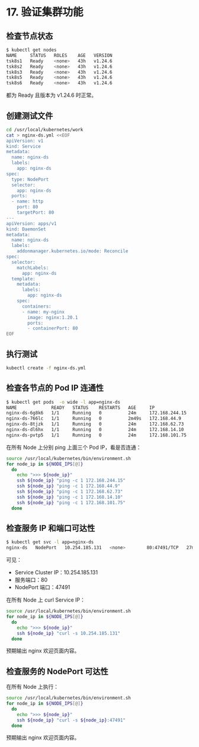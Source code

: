 # 17. 验证集群功能



## 检查节点状态

``` bash
$ kubectl get nodes
NAME     STATUS   ROLES    AGE   VERSION
tsk8s1   Ready    <none>   43h   v1.24.6
tsk8s2   Ready    <none>   43h   v1.24.6
tsk8s3   Ready    <none>   43h   v1.24.6
tsk8s5   Ready    <none>   43h   v1.24.6
tsk8s6   Ready    <none>   43h   v1.24.6

```

都为 Ready 且版本为 v1.24.6 时正常。

## 创建测试文件

``` bash
cd /usr/local/kubernetes/work
cat > nginx-ds.yml <<EOF
apiVersion: v1
kind: Service
metadata:
  name: nginx-ds
  labels:
    app: nginx-ds
spec:
  type: NodePort
  selector:
    app: nginx-ds
  ports:
  - name: http
    port: 80
    targetPort: 80
---
apiVersion: apps/v1
kind: DaemonSet
metadata:
  name: nginx-ds
  labels:
    addonmanager.kubernetes.io/mode: Reconcile
spec:
  selector:
    matchLabels:
      app: nginx-ds
  template:
    metadata:
      labels:
        app: nginx-ds
    spec:
      containers:
      - name: my-nginx
        image: nginx:1.20.1
        ports:
        - containerPort: 80
EOF
```

## 执行测试

``` bash
kubectl create -f nginx-ds.yml
```

## 检查各节点的 Pod IP 连通性

``` bash
$ kubectl get pods  -o wide -l app=nginx-ds
NAME             READY   STATUS    RESTARTS   AGE     IP               NODE     NOMINATED NODE   READINESS GATES
nginx-ds-6g8k6   1/1     Running   0          24m     172.168.244.15   tsk8s5   <none>           <none>
nginx-ds-766lc   1/1     Running   0          2m49s   172.168.44.9     tsk8s6   <none>           <none>
nginx-ds-8tjzk   1/1     Running   0          24m     172.168.62.73    tsk8s3   <none>           <none>
nginx-ds-dl6hx   1/1     Running   0          24m     172.168.14.10    tsk8s1   <none>           <none>
nginx-ds-pvtp5   1/1     Running   0          24m     172.168.101.75   tsk8s2   <none>           <none>

```

在所有 Node 上分别 ping 上面三个 Pod IP，看是否连通：

``` bash
source /usr/local/kubernetes/bin/environment.sh
for node_ip in ${NODE_IPS[@]}
  do
    echo ">>> ${node_ip}"
    ssh ${node_ip} "ping -c 1 172.168.244.15"
    ssh ${node_ip} "ping -c 1 172.168.44.9"
    ssh ${node_ip} "ping -c 1 172.168.62.73"
    ssh ${node_ip} "ping -c 1 172.168.14.10"
    ssh ${node_ip} "ping -c 1 172.168.101.75"
  done
```

## 检查服务 IP 和端口可达性

``` bash
$ kubectl get svc -l app=nginx-ds                                                                                                                    
nginx-ds   NodePort   10.254.185.131   <none>        80:47491/TCP   27m
```

可见：

+ Service Cluster IP：10.254.185.131
+ 服务端口：80
+ NodePort 端口：47491

在所有 Node 上 curl Service IP：

``` bash
source /usr/local/kubernetes/bin/environment.sh
for node_ip in ${NODE_IPS[@]}
  do
    echo ">>> ${node_ip}"
    ssh ${node_ip} "curl -s 10.254.185.131"
  done
```

预期输出 nginx 欢迎页面内容。

## 检查服务的 NodePort 可达性

在所有 Node 上执行：

``` bash
source /usr/local/kubernetes/bin/environment.sh
for node_ip in ${NODE_IPS[@]}
  do
    echo ">>> ${node_ip}"
    ssh ${node_ip} "curl -s ${node_ip}:47491"
  done
```

预期输出 nginx 欢迎页面内容。
